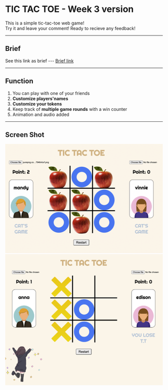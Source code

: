 TIC TAC TOE - Week 3 version
=====================================

This is a simple tic-tac-toe web game! <br/>
Try it and leave your comment! Ready to recieve any feedback!

***
## Brief


See this link as brief --- [Brief link](https://gist.github.com/wofockham/8e959d5cfe7d120f1157)

***
## Function

1. You can play with one of your friends
2. **Customize players'names**
3. **Customize your tokens**
4. Keep track of **multiple game rounds** with a win counter
5. Animation and audio added

***
## Screen Shot
![screen shots](img/screen%20shots1.png)
![screen shots](img/screen%20shots2.png)



